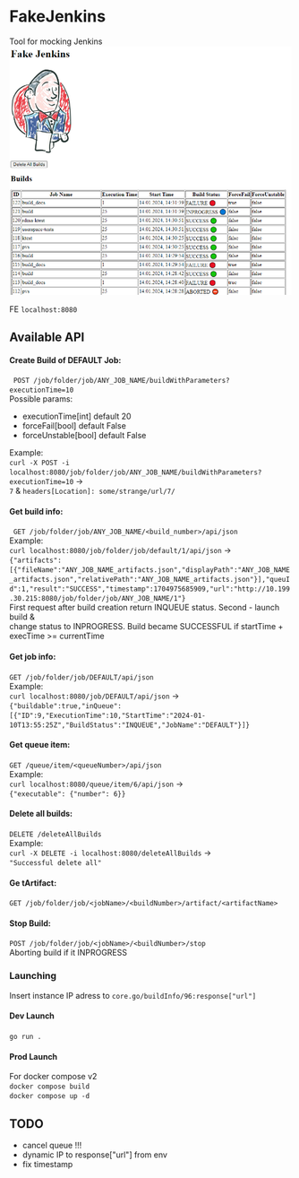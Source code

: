 # FakeJenkins
Tool for mocking Jenkins  
![Screenshot](screenshot.png)  

FE ```localhost:8080```  

## Available API
#### Create Build of DEFAULT Job:  
``` POST /job/folder/job/ANY_JOB_NAME/buildWithParameters?executionTime=10```  
Possible params:  
- executionTime[int] default 20  
- forceFail[bool] default False  
- forceUnstable[bool] default False  

Example:  
```curl -X POST -i localhost:8080/job/folder/job/ANY_JOB_NAME/buildWithParameters?executionTime=10``` ->  
```7``` & ```headers[Location]: some/strange/url/7/```  

#### Get build info:  
``` GET /job/folder/job/ANY_JOB_NAME/<build_number>/api/json```  
Example:  
```curl localhost:8080/job/folder/job/default/1/api/json``` ->   
```{"artifacts":[{"fileName":"ANY_JOB_NAME_artifacts.json","displayPath":"ANY_JOB_NAME_artifacts.json","relativePath":"ANY_JOB_NAME_artifacts.json"}],"queuId":1,"result":"SUCCESS","timestamp":1704975685909,"url":"http://10.199.30.215:8080/job/folder/job/ANY_JOB_NAME/1"}```   
First request after build creation return INQUEUE status. Second - launch build &  
change status to INPROGRESS. Build became SUCCESSFUL if startTime + execTime >= currentTime  

#### Get job info:
```GET /job/folder/job/DEFAULT/api/json```  
Example:  
```curl localhost:8080/job/DEFAULT/api/json``` ->   
```{"buildable":true,"inQueue":[{"ID":9,"ExecutionTime":10,"StartTime":"2024-01-10T13:55:25Z","BuildStatus":"INQUEUE","JobName":"DEFAULT"}]}```  

#### Get queue item:
```GET /queue/item/<queueNumber>/api/json```  
Example:  
```curl localhost:8080/queue/item/6/api/json``` ->   
```{"executable": {"number": 6}}```  

#### Delete all builds:  
```DELETE /deleteAllBuilds```  
Example:   
```curl -X DELETE -i localhost:8080/deleteAllBuilds``` ->  
```"Successful delete all"```  

#### Ge tArtifact:
```GET /job/folder/job/<jobName>/<buildNumber>/artifact/<artifactName>```

#### Stop Build:
```POST /job/folder/job/<jobName>/<buildNumber>/stop```  
Aborting build if it INPROGRESS  

### Launching
Insert instance IP adress to ```core.go/buildInfo/96:response["url"]```  

#### Dev Launch
```go run .```  

#### Prod Launch
For docker compose v2  
```docker compose build```  
```docker compose up -d```  

## TODO
- cancel queue !!!
- dynamic IP to response["url"] from env
- fix timestamp
  
